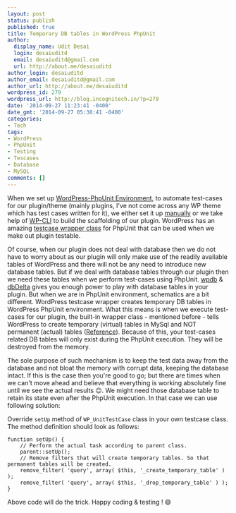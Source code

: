 ```yaml
---
layout: post
status: publish
published: true
title: Temporary DB tables in WordPress PhpUnit
author:
  display_name: Udit Desai
  login: desaiuditd
  email: desaiuditd@gmail.com
  url: http://about.me/desaiuditd
author_login: desaiuditd
author_email: desaiuditd@gmail.com
author_url: http://about.me/desaiuditd
wordpress_id: 279
wordpress_url: http://blog.incognitech.in/?p=279
date: '2014-09-27 11:23:41 -0400'
date_gmt: '2014-09-27 05:38:41 -0400'
categories:
- Tech
tags:
- WordPress
- PhpUnit
- Testing
- Tescases
- Database
- MySQL
comments: []
---
```


When we set up [WordPress-PhpUnit Environment](https://make.wordpress.org/core/handbook/automated-testing?), to automate test-cases for our plugin/theme (mainly plugins, I've not come across any WP theme which has test cases written for it), we either set it up [manually](http://ben.lobaugh.net/blog/84669/how-to-add-unit-testing-and-continuous-integration-to-your-wordpress-plugin) or we take help of [WP-CLI](https://github.com/wp-cli/wp-cli/wiki/Plugin-Unit-Tests) to build the scaffolding of our plugin. WordPress has an amazing [testcase wrapper class](https://develop.svn.wordpress.org/trunk/tests/phpunit/includes/testcase.php) for PhpUnit that can be used when we make out plugin testable.

Of course, when our plugin does not deal with database then we do not have to worry about as our plugin will only make use of the readily available tables of WordPress and there will not be any need to introduce new database tables. But if we deal with database tables through our plugin then we need these tables when we perform test-cases using PhpUnit. [wpdb](http://codex.wordpress.org/Class_Reference/wpdb) & [dbDelta](http://codex.wordpress.org/Creating_Tables_with_Plugins) gives you enough power to play with database tables in your plugin. But when we are in PhpUnit environment, schematics are a bit different. WordPress testcase wrapper creates temporary DB tables in WordPress PhpUnit environment. What this means is when we execute test-cases for our plugin, the built-in wrapper class - mentioned before - tells WordPress to create temporary (virtual) tables in MySql and NOT permanent (actual) tables ([Reference](https:&#47;&#47;core.trac.wordpress.org&#47;changeset&#47;27041&#47;trunk&#47;tests&#47;phpunit&#47;includes&#47;testcase.php)). Because of this, your test-cases related DB tables will only exist during the PhpUnit execution. They will be destroyed from the memory.

The sole purpose of such mechanism is to keep the test data away from the database and not bloat the memory with corrupt data, keeping the database intact. If this is the case then you're good to go; but there are times when we can't move ahead and believe that everything is working absolutely fine until we see the actual results :wink:. We might need those database table to retain its state even after the PhpUnit execution. In that case we can use following solution:

Override `setUp` method of `WP_UnitTestCase` class in your own testcase class. The method definition should look as follows:

```
function setUp() {
    // Perform the actual task according to parent class.
    parent::setUp();
    // Remove filters that will create temporary tables. So that permanent tables will be created.
    remove_filter( 'query', array( $this, '_create_temporary_table' ) );
    remove_filter( 'query', array( $this, '_drop_temporary_table' ) );
}
```

Above code will do the trick. Happy coding & testing ! :smile:
